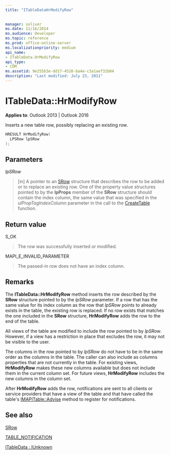```yaml
---
title: "ITableDataHrModifyRow"
 
 
manager: soliver
ms.date: 11/16/2014
ms.audience: Developer
ms.topic: reference
ms.prod: office-online-server
ms.localizationpriority: medium
api_name:
- ITableData.HrModifyRow
api_type:
- COM
ms.assetid: 9e255b3e-dd17-4528-ba4e-c3a1aef32b04
description: "Last modified: July 23, 2011"
---
```


# ITableData::HrModifyRow

  
  
**Applies to**: Outlook 2013 | Outlook 2016 
  
Inserts a new table row, possibly replacing an existing row.
  
```cpp
HRESULT HrModifyRow(
  LPSRow lpSRow
);
```

## Parameters

 _lpSRow_
  
> [in] A pointer to an [SRow](srow.md) structure that describes the row to be added or to replace an existing row. One of the property value structures pointed to by the **lpProps** member of the **SRow** structure should contain the index column, the same value that was specified in the _ulPropTagIndexColumn_ parameter in the call to the [CreateTable](createtable.md) function. 
    
## Return value

S_OK 
  
> The row was successfully inserted or modified.
    
MAPI_E_INVALID_PARAMETER 
  
> The passed-in row does not have an index column.
    
## Remarks

The **ITableData::HrModifyRow** method inserts the row described by the **SRow** structure pointed to by the  _lpSRow_ parameter. If a row that has the same value for its index column as the row that  _lpSRow_ points to already exists in the table, the existing row is replaced. If no row exists that matches the one included in the **SRow** structure, **HrModifyRow** adds the row to the end of the table. 
  
All views of the table are modified to include the row pointed to by  _lpSRow_. However, if a view has a restriction in place that excludes the row, it may not be visible to the user. 
  
The columns in the row pointed to by  _lpSRow_ do not have to be in the same order as the columns in the table. The caller can also include as columns properties that are not currently in the table. For existing views, **HrModifyRow** makes these new columns available but does not include them in the current column set. For future views, **HrModifyRow** includes the new columns in the column set. 
  
After **HrModifyRow** adds the row, notifications are sent to all clients or service providers that have a view of the table and that have called the table's [IMAPITable::Advise](imapitable-advise.md) method to register for notifications. 
  
## See also



[SRow](srow.md)
  
[TABLE_NOTIFICATION](table_notification.md)
  
[ITableData : IUnknown](itabledataiunknown.md)

